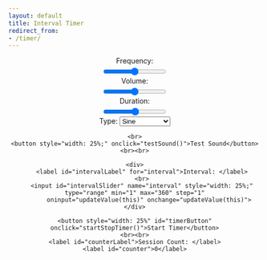 ```yaml
---
layout: default
title: Interval Timer
redirect_from:
- /timer/
---
```


<style>
    input {
        margin-top: 5px;
    }
</style>

<div style="text-align: center">
    <div>
        <label id="frequencyLabel" for="frequency">Frequency: </label>
        <br>
        <input id="frequencySlider" name="frequency" style="width: 25%;" type="range" min="0" max="8000" step="10"
            oninput="updateValue(this)" onchange="updateValue(this)">
    </div>
    <div>
        <label id="volumeLabel" for="volume">Volume: </label>
        <br>
        <input id="volumeSlider" name="volume" style="width: 25%;" type="range" min="0" max="1" step="0.05"
            oninput="updateValue(this)" onchange="updateValue(this)">
    </div>
    <div>
        <label id="durationLabel" for="duration">Duration: </label>
        <br>
        <input id="durationSlider" name="duration" style="width: 25%;" type="range" min="0.1" max="5" step="0.1"
            oninput="updateValue(this)" onchange="updateValue(this)">
    </div>
    <div>
        <label id="typeLabel" for="type">Type: </label>
        <select id="typeSelect" name="type" style="width: 20%;" oninput="updateValue(this)"
            onchange="updateValue(this)">
            <option value="sine">Sine</option>
            <option value="square">Square</option>
            <option value="sawtooth">Sawtooth</option>
            <option value="triangle">Triangle</option>
        </select>
    </div>

    <br>
    <button style="width: 25%;" onclick="testSound()">Test Sound</button>
    <br><br>

    <div>
        <label id="intervalLabel" for="interval">Interval: </label>
        <br>
        <input id="intervalSlider" name="interval" style="width: 25%;" type="range" min="1" max="360" step="1"
            oninput="updateValue(this)" onchange="updateValue(this)">
    </div>

    <button style="width: 25%" id="timerButton" onclick="startStopTimer()">Start Timer</button>
    <br><br>
    <label id="counterLabel">Session Count: </label>
    <label id="counter">0</label>
</div>

<script>
    let context = null;
    let oscillator = null;
    let gainNode = null;
    let initialized = false;
    let playing = false;

    function updateValue(inputItem) {
        init();

        labelName = inputItem.name + "Label";
        label = document.getElementById(labelName)
        endCap = ""
        replValue = inputItem.value

        if (inputItem.name === "duration" || inputItem.name === "interval") endCap = "s"
        else if (inputItem.name === "frequency") {
            oscillator.frequency.setValueAtTime(inputItem.value, context.currentTime)
            endCap = "Hz"
        }
        else if (inputItem.name === "volume") {
            endCap = "%"
            replValue = parseFloat((replValue * 2 * 100).toFixed(1))
            gainNode.gain.setValueAtTime(inputItem.value, context.currentTime)
        }
        else if (inputItem.name === "type") {
            oscillator.type = inputItem.value;
            return; // Ignore the funky weird label code for this one since the select object describes it already.
        }

        label.innerHTML = label.innerHTML.split(":")[0] + ": " + replValue + endCap;
    }

    inputs = document.getElementsByTagName("input")
    for (let index = 0; index < inputs.length; index++) {
        const inp = inputs[index];
        if (inp.type === "range") {
            updateValue(inp);
        }
    }


    function init() {
        if (initialized) return;
        var AudioContext = window.AudioContext || window.webkitAudioContext;
        context = new AudioContext();
        gainNode = new GainNode(context, {
            gain: document.getElementById("volumeSlider").value
        });
        oscillator = new OscillatorNode(context, {
            type: document.getElementById("typeSelect").value,
            frequency: document.getElementById("frequencySlider").value
        })

        oscillator.start();
        oscillator.connect(context.destination);
        oscillator.disconnect();
        initialized = true;
    }

    const play = (frequency = 300, duration = 1e3, volume = 50, type = "sine") => {
        playing = true;
        console.log(`Playing sound with frequency: ${frequency}, duration: ${duration}ms, volume: ${volume}`)
        init();
        oscillator.disconnect();
        oscillator.type = type;
        oscillator.frequency.value = frequency;

        gainNode.gain.setTargetAtTime(volume, context.currentTime, 0.135); // Having to use this is a weird side effect of JS
        oscillator.connect(gainNode).connect(context.destination);

        // Schedule a fadeout
        setTimeout(() => {
            gainNode.gain.setTargetAtTime(0, context.currentTime, 0.135);
            playing = false;
        }, duration + 100);

        setTimeout(() => {
            oscillator.disconnect();
        }, duration + 750);
    };

    function playSound() {
        // Stop playing the current sound if we're playing a sound right now
        if (playing) oscillator.disconnect();

        ms = (document.getElementById("durationSlider").value) * 1000;
        volume = document.getElementById("volumeSlider").value;
        hz = document.getElementById("frequencySlider").value;
        type = document.getElementById("typeSelect").value;

        play(hz, ms, volume, type)
    }

    function testSound() {
        timerStarted = true; // The function will flip this later so we can toggle off the timer
        startStopTimer();
        // Play the actual sound
        playSound();
    }

    let counter = 0;
    let timerStarted = false;
    var timerTick = function () {
        if (timerStarted) {
            counter += 1;
            document.getElementById("counter").innerText = counter;
            playSound();
            setTimeout(timerTick, document.getElementById("intervalSlider").value * 1000)
        }
    }

    function startStopTimer() {
        timerStarted = !timerStarted;
        if (timerStarted) {
            document.getElementById("timerButton").innerText = "Stop Timer"
            timerTick();
        }
        else {
            document.getElementById("timerButton").innerText = "Start Timer"
        }
    }
</script>